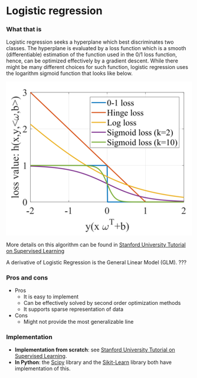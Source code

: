 # Logistic regression

### What that is

Logistic regression seeks a hyperplane which best discriminates two classes. The hyperplane is evaluated by a loss function which is a smooth \(differentiable\) estimation of the function used in the 0/1 loss function, hence, can be optimized effectively by a gradient descent. While there might be many different choices for such function, logistic regression uses the logarithm sigmoid function that looks like below.

![](../../.gitbook/assets/image%20%2811%29.png)

More details on this algorithm can be found in [Stanford University Tutorial on Supervised Learning](http://ufldl.stanford.edu/tutorial/)

A derivative of Logistic Regression is the General Linear Model \(GLM\). ???

### Pros and cons

* Pros
  * It is easy to implement
  * Can be effectively solved by second order optimization methods
  * It supports sparse representation of data 
* Cons
  * Might not provide the most generalizable line

### Implementation

* **Implementation from scratch**: see [Stanford University Tutorial on Supervised Learning](http://ufldl.stanford.edu/tutorial/). 
* **In Python**: the [Scipy](https://docs.scipy.org/doc/scipy/reference/generated/scipy.stats.logistic.html) library and the [Sikit-Learn](https://scikit-learn.org/stable/modules/generated/sklearn.linear_model.LogisticRegression.html) library both have implementation of this.

